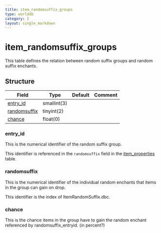 ```yaml
---
title: item_randomsuffix_groups
type: worlddb
category: I
layout: single_markdown
---
```


# item_randomsuffix_groups
This table defines the relation between random suffix groups and random suffix enchants. 

## Structure

Field                                                                                            | Type        | Default | Comment
------------------------------------------------------------------------------------------------ | ----------- | ------- | -------
[entry_id](#entry_id)         | smallint(3) |         |        
[randomsuffix](#randomsuffix) | tinyint(2)  |         |        
[chance](#chance)             | float(0)    |         |        

### entry_id

This is the numerical identifier of the random suffix group.

This identifier is referenced in the `randomsuffix` field in the [item_properties](/Wiki/database/world/item_properties/ "Item properties") table.

### randomsuffix

This is the numerical identifier of the individual random enchants that items in the group can gain on drop.

This identifier is the index of ItemRandomSuffix.dbc.

### chance

This is the chance items in the group have to gain the random enchant referenced by randomsuffix_entryid. (in percent?)